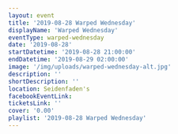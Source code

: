 ```yaml
---
layout: event
title: '2019-08-28 Warped Wednesday'
displayName: 'Warped Wednesday'
eventType: warped-wednesday
date: '2019-08-28'
startDatetime: '2019-08-28 21:00:00'
endDatetime: '2019-08-29 02:00:00'
image: '/img/uploads/warped-wednesday-alt.jpg'
description: ''
shortDescription: ''
location: Seidenfaden's
facebookEventLink:
ticketsLink: ''
cover: '0.00'
playlist: '2019-08-28 Warped Wednesday'
---
```


